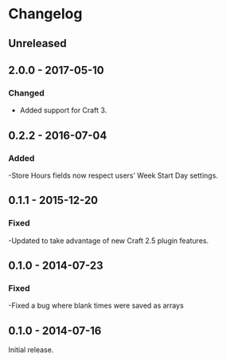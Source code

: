 Changelog
=========

## Unreleased

## 2.0.0 - 2017-05-10

### Changed
- Added support for Craft 3.

## 0.2.2 - 2016-07-04

### Added
-Store Hours fields now respect users’ Week Start Day settings.

## 0.1.1 - 2015-12-20

### Fixed
-Updated to take advantage of new Craft 2.5 plugin features.


## 0.1.0 - 2014-07-23

### Fixed
 -Fixed a bug where blank times were saved as arrays


## 0.1.0 - 2014-07-16

Initial release.
